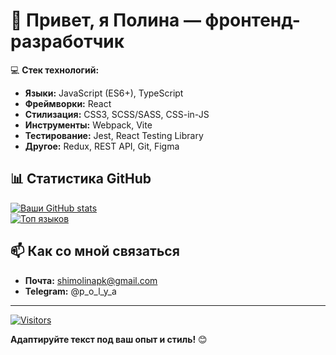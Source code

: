 # 👋 Привет, я Полина — фронтенд-разработчик

💻 **Стек технологий:**  
- **Языки:** JavaScript (ES6+), TypeScript
- **Фреймворки:** React  
- **Стилизация:** CSS3, SCSS/SASS, CSS-in-JS
- **Инструменты:** Webpack, Vite
- **Тестирование:** Jest, React Testing Library  
- **Другое:** Redux, REST API, Git, Figma  

## 📊 Статистика GitHub  

[![Ваши GitHub stats](https://github-readme-stats.vercel.app/api?username=shimolina-polina&show_icons=true&theme=radical)](https://github.com/shimolina-polina)  
[![Топ языков](https://github-readme-stats.vercel.app/api/top-langs/?username=shimolina-polina&layout=compact&theme=radical)](https://github.com/shimolina-polina)  

## 📫 Как со мной связаться  
- **Почта:** shimolinapk@gmail.com  
- **Telegram:** @p_o_l_y_a  

---

[![Visitors](https://visitor-badge.glitch.me/badge?page_id=shimolina-polina.shimolina-polina)](https://github.com/shimolina-polina)  

**Адаптируйте текст под ваш опыт и стиль!** 😊
